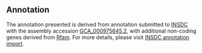 

Annotation
----------

The annotation presented is derived from annotation submitted to
[INSDC](http://www.insdc.org) with the assembly accession
[GCA\_000975645.2](http://www.ebi.ac.uk/ena/data/view/GCA_000975645.2),
with additional non-coding genes derived from
[Rfam](http://rfam.xfam.org/). For more details, please visit [INSDC
annotation
import](http://ensemblgenomes.org/info/data/insdc_annotation).
